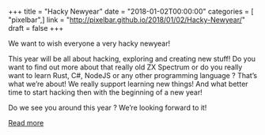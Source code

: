 +++
title = "Hacky Newyear"
date = "2018-01-02T00:00:00"
categories = [ "pixelbar",]
link = "http://pixelbar.github.io/2018/01/02/Hacky-Newyear/"
draft = false
+++

<p>We want to wish everyone a very hacky newyear!</p>

<p>This year will be all about hacking, exploring and creating new stuff! Do you want to find out more about that really old ZX Spectrum or do you really want to learn Rust, C#, NodeJS or any other programming language ? That’s what we’re about! We really support learning new things! And what better time to start hacking then with the beginning of a new year!</p>

<p>Do we see you around this year ? We’re looking forward to it!</p>

[Read more](http://pixelbar.github.io/2018/01/02/Hacky-Newyear/)